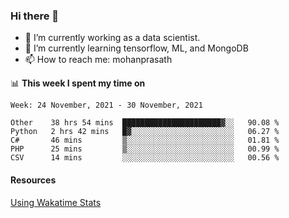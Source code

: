 ### Hi there 👋

- 🔭 I’m currently working as a data scientist.
- 🌱 I’m currently learning tensorflow, ML, and MongoDB
- 📫 How to reach me: mohanprasath

📊 **This week I spent my time on**
<!--START_SECTION:waka-->
```text
Week: 24 November, 2021 - 30 November, 2021

Other    38 hrs 54 mins  ██████████████████████▓░░   90.08 % 
Python   2 hrs 42 mins   █▓░░░░░░░░░░░░░░░░░░░░░░░   06.27 % 
C#       46 mins         ▒░░░░░░░░░░░░░░░░░░░░░░░░   01.81 % 
PHP      25 mins         ▒░░░░░░░░░░░░░░░░░░░░░░░░   00.99 % 
CSV      14 mins         ░░░░░░░░░░░░░░░░░░░░░░░░░   00.56 % 
```
<!--END_SECTION:waka-->

#### Resources
[Using Wakatime Stats](https://github.com/marketplace/actions/waka-readme)
